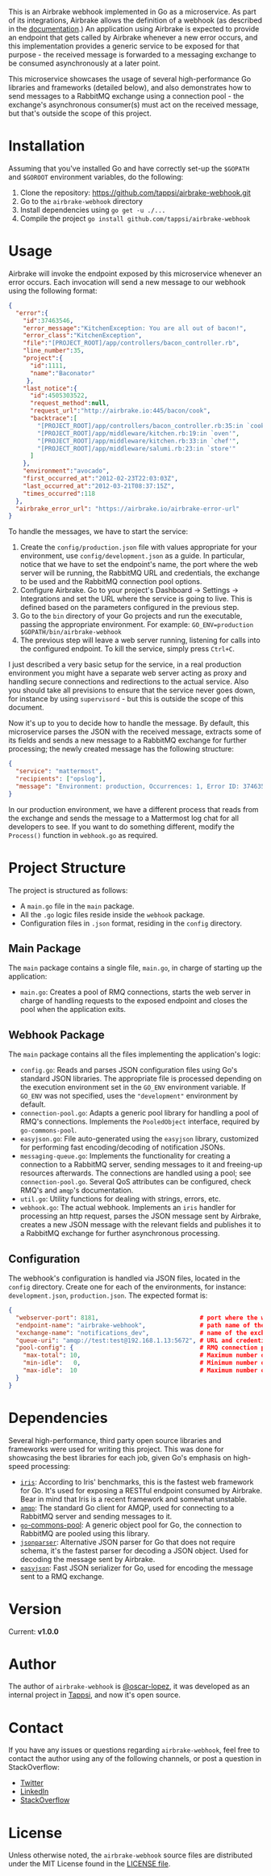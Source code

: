 This is an Airbrake webhook implemented in Go as a microservice. As part of its integrations, Airbrake allows the definition of a webhook (as described in the [documentation](https://airbrake.io/docs/integrations/webhooks/).) An application using Airbrake is expected to provide an endpoint that gets called by Airbrake whenever a new error occurs, and this implementation provides a generic service to be exposed for that purpose - the received message is forwarded to a messaging exchange to be consumed asynchronously at a later point.

This microservice showcases the usage of several high-performance Go libraries and frameworks (detailed below), and also demonstrates how to send messages to a RabbitMQ exchange using a connection pool - the exchange's asynchronous consumer(s) must act on the received message, but that's outside the scope of this project.

# Installation

Assuming that you've installed Go and have correctly set-up the `$GOPATH` and `$GOROOT` environment variables, do the following:

  1. Clone the repository: https://github.com/tappsi/airbrake-webhook.git
  2. Go to the `airbrake-webhook` directory
  3. Install dependencies using `go get -u ./...`
  4. Compile the project `go install github.com/tappsi/airbrake-webhook`

# Usage

Airbrake will invoke the endpoint exposed by this microservice whenever an error occurs. Each invocation will send a new message to our webhook using the following format:

```json
{
  "error":{
    "id":37463546,
    "error_message":"KitchenException: You are all out of bacon!",
    "error_class":"KitchenException",
    "file":"[PROJECT_ROOT]/app/controllers/bacon_controller.rb",
    "line_number":35,
    "project":{
      "id":1111,
      "name":"Baconator"
     },
    "last_notice":{
      "id":4505303522,
      "request_method":null,
      "request_url":"http://airbrake.io:445/bacon/cook",
      "backtrace":[
        "[PROJECT_ROOT]/app/controllers/bacon_controller.rb:35:in `cook'",
        "[PROJECT_ROOT]/app/middleware/kitchen.rb:19:in `oven'",
        "[PROJECT_ROOT]/app/middleware/kitchen.rb:33:in `chef'",
        "[PROJECT_ROOT]/app/middleware/salumi.rb:23:in `store'"
      ]
    },
    "environment":"avocado",
    "first_occurred_at":"2012-02-23T22:03:03Z",
    "last_occurred_at":"2012-03-21T08:37:15Z",
    "times_occurred":118
  },
  "airbrake_error_url": "https://airbrake.io/airbrake-error-url"
}
```

To handle the messages, we have to start the service:

  1. Create the `config/production.json` file with values appropriate for your environment, use `config/development.json` as a guide. In particular, notice that we have to set the endpoint's name, the port where the web server will be running, the RabbitMQ URL and credentials, the exchange to be used and the RabbitMQ connection pool options.
  2. Configure Airbrake. Go to your project's Dashboard -> Settings -> Integrations and set the URL where the service is going to live. This is defined based on the parameters configured in the previous step.
  3. Go to the `bin` directory of your Go projects and run the executable, passing the appropriate environment. For example: `GO_ENV=production $GOPATH/bin/airbrake-webhook`
  4. The previous step will leave a web server running, listening for calls into the configured endpoint. To kill the service, simply press `Ctrl+C`.

I just described a very basic setup for the service, in a real production environment you might have a separate web server acting as proxy and handling secure connections and redirections to the actual service. Also you should take all previsions to ensure that the service never goes down, for instance by using `supervisord` - but this is outside the scope of this document.

Now it's up to you to decide how to handle the message. By default, this microservice parses the JSON with the received message, extracts some of its fields and sends a new message to a RabbitMQ exchange for further processing; the newly created message has the following structure:

```json
{
  "service": "mattermost",
  "recipients": ["opslog"],
  "message": "Environment: production, Occurrences: 1, Error ID: 37463546, Error URL: https://airbrake.io/airbrake-error-url, Error Message: missing attribute"
}
```

In our production environment, we have a different process that reads from the exchange and sends the message to a Mattermost log chat for all developers to see. If you want to do something different, modify the `Process()` function in `webhook.go` as required.

# Project Structure

The project is structured as follows:

- A `main.go` file in the `main` package.
- All the `.go` logic files reside inside the `webhook` package.
- Configuration files in `.json` format, residing in the `config` directory.

## Main Package

The `main` package contains a single file, `main.go`, in charge of starting up the application:

- `main.go`: Creates a pool of RMQ connections, starts the web server in charge of handling requests to the exposed endpoint and closes the pool when the application exits.

## Webhook Package

The `main` package contains all the files implementing the application's logic:

- `config.go`: Reads and parses JSON configuration files using Go's standard JSON libraries. The appropriate file is processed depending on the execution environment set in the `GO_ENV` environment variable. If `GO_ENV` was not specified, uses the `"development"` environment by default.
- `connection-pool.go`: Adapts a generic pool library for handling a pool of RMQ's connections. Implements the `PooledObject` interface, required by `go-commons-pool`.
- `easyjson.go`: File auto-generated using the `easyjson` library, customized for performing fast encoding/decoding of notification JSONs.
- `messaging-queue.go`: Implements the functionality for creating a connection to a RabbitMQ server, sending messages to it and freeing-up resources afterwards. The connections are handled using a pool; see `connection-pool.go`. Several QoS attributes can be configured, check RMQ's and `amqp`'s documentation.
- `util.go`: Utility functions for dealing with strings, errors, etc.
- `webhook.go`: The actual webhook. Implements an `iris` handler for processing an http request, parses the JSON message sent by Airbrake, creates a new JSON message with the relevant fields and publishes it to a RabbitMQ exchange for further asynchronous processing.

## Configuration

The webhook's configuration is handled via JSON files, located in the `config` directory. Create one for each of the environments, for instance: `development.json`, `production.json`. The expected format is:

```json
{
  "webserver-port": 8181,                            # port where the webserver runs
  "endpoint-name": "airbrake-webhook",               # path name of the exposed service
  "exchange-name": "notifications_dev",              # name of the exchange used to publish messages
  "queue-uri": "amqp://test:test@192.168.1.13:5672", # URL and credentials for RMQ
  "pool-config": {                                   # RMQ connection pool configuration
    "max-total": 10,                                 # Maximum number of total connections open
    "min-idle":   0,                                 # Minimum number of idle connections allowed
    "max-idle":  10                                  # Maximum number of idle connections allowed
  }
}
```

# Dependencies

Several high-performance, third party open source libraries and frameworks were used for writing this project. This was done for showcasing the best libraries for each job, given Go's emphasis on high-speed processing:

* [`iris`](https://github.com/kataras/iris): According to Iris' benchmarks, this is the fastest web framework for Go. It's used for exposing a RESTful endpoint consumed by Airbrake. Bear in mind that Iris is a recent framework and somewhat unstable.
* [`amqp`](https://github.com/streadway/amqp): The standard Go client for AMQP, used for connecting to a RabbitMQ server and sending messages to it.
* [`go`-commons-pool](https://github.com/jolestar/go-commons-pool): A generic object pool for Go, the connection to RabbitMQ are pooled using this library.
* [`jsonparser`](https://github.com/buger/jsonparser): Alternative JSON parser for Go that does not require schema, it's the fastest parser for decoding a JSON object. Used for decoding the message sent by Airbrake.
* [`easyjson`](https://github.com/mailru/easyjson): Fast JSON serializer for Go, used for encoding the message sent to a RMQ exchange.

# Version

Current: **v1.0.0**

# Author

The author of `airbrake-webhook` is [@oscar-lopez](https://github.com/oscar-lopez), it was developed as an internal project in [Tappsi](https://tappsi.co), and now it's open source.

# Contact

If you have any issues or questions regarding `airbrake-webhook`, feel free to contact the author using any of the following channels, or post a question in StackOverflow:

- [Twitter](https://twitter.com/oscar_lopez)
- [LinkedIn](https://co.linkedin.com/in/óscar-andrés-lópez-436a58)
- [StackOverflow](http://stackoverflow.com/users/201359/Óscar-lópez)

# License

Unless otherwise noted, the `airbrake-webhook` source files are distributed under the MIT License found in the [LICENSE file](LICENSE).
